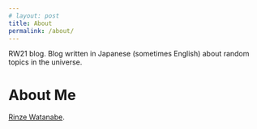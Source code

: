```yaml
---
# layout: post
title: About
permalink: /about/
---
```


RW21 blog. Blog written in Japanese (sometimes English) about random topics in the universe.

# About Me

[Rinze Watanabe](http://rinzewatanabe.com/).

